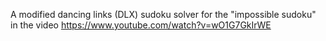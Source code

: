 A modified dancing links (DLX) sudoku solver for the "impossible sudoku" in the video https://www.youtube.com/watch?v=wO1G7GkIrWE

